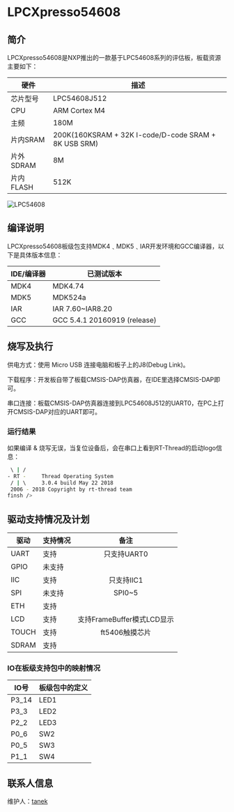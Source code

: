 # LPCXpresso54608

## 简介

LPCXpresso54608是NXP推出的一款基于LPC54608系列的评估板，板载资源主要如下：

| 硬件      | 描述          |
| --------- | ------------- |
| 芯片型号  | LPC54608J512  |
| CPU       | ARM Cortex M4 |
| 主频      | 180M          |
| 片内SRAM  | 200K(160KSRAM + 32K I-code/D-code SRAM + 8K USB SRM)          |
| 片外SDRAM | 8M           |
| 片内FLASH | 512K         |

![LPC54608](https://www.nxp.com/assets/images/en/dev-board-image/LPCXpresso54608_back.png)

## 编译说明

LPCXpresso54608板级包支持MDK4﹑MDK5﹑IAR开发环境和GCC编译器，以下是具体版本信息：

| IDE/编译器 | 已测试版本                   |
| ---------- | ---------------------------- |
| MDK4       | MDK4.74                      |
| MDK5       | MDK524a                      |
| IAR        | IAR 7.60~IAR8.20             |
| GCC        | GCC 5.4.1 20160919 (release) |

## 烧写及执行

供电方式：使用 Micro USB 连接电脑和板子上的J8(Debug Link)。

下载程序：开发板自带了板载CMSIS-DAP仿真器，在IDE里选择CMSIS-DAP即可。

串口连接：板载CMSIS-DAP仿真器连接到LPC54608J512的UART0，在PC上打开CMSIS-DAP对应的UART即可。

### 运行结果

如果编译 & 烧写无误，当复位设备后，会在串口上看到RT-Thread的启动logo信息：

```bash
 \ | /
- RT -     Thread Operating System
 / | \     3.0.4 build May 22 2018
 2006 - 2018 Copyright by rt-thread team
finsh />

```
## 驱动支持情况及计划

| 驱动  | 支持情况 |            备注            |
| ----- | -------- | :------------------------: |
| UART  | 支持     |        只支持UART0         |
| GPIO  | 未支持   |                            |
| IIC   | 支持     |         只支持IIC1         |
| SPI   | 未支持   |           SPI0~5           |
| ETH   | 支持     |                            |
| LCD   | 支持     | 支持FrameBuffer模式LCD显示 |
| TOUCH | 支持     |       ft5406触摸芯片       |
| SDRAM | 支持     |                            |

### IO在板级支持包中的映射情况

| IO号  | 板级包中的定义 |
| ----- | -------------- |
| P3_14 | LED1           |
| P3_3  | LED2           |
| P2_2  | LED3           |
| P0_6  | SW2            |
| P0_5  | SW3            |
| P1_1  | SW4            |

## 联系人信息

维护人：[tanek](https://github.com/TanekLiang)
